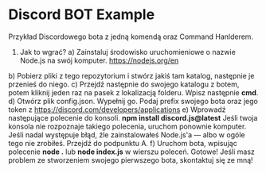 
# Discord BOT Example
Przykład Discordowego bota z jedną komendą oraz Command Hanlderem.

1. Jak to wgrać?
a) Zainstaluj środowisko uruchomieniowe o nazwie Node.js na swój komputer. https://nodejs.org/en

b) Pobierz pliki z tego repozytorium i stwórz jakiś tam katalog, następnie je przenieś do niego.
c) Przejdź następnie do swojego katalogu z botem, potem kliknij jeden raz na pasek z lokalizacją folderu. Wpisz następnie **cmd**.
d) Otwórz plik config.json. Wypełnij go. Podaj prefix swojego bota oraz jego token z https://discord.com/developers/applications
e) Wprowadź następujące polecenie do konsoli.
**npm install discord.js@latest**
Jeśli twoja konsola nie rozpoznaje takiego polecenia, uruchom ponownie komputer. Jeśli nadal występuje błąd, źle zainstalowałeś Node.js'a — albo w ogóle tego nie zrobiłeś. Przejdź do podpunktu A.
f) Uruchom bota, wpisując polecenie **node .** lub **node index.js** w wierszu poleceń.
Gotowe! Jeśli masz problem ze stworzeniem swojego pierwszego bota, skontaktuj się ze mną!